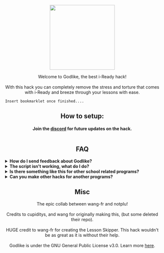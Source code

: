 </p>
<p align="center">
<img width="212" height="212" src="https://res.cloudinary.com/dodofguiy/image/upload/v1671071889/icon_f6pwnj.png">
</p>

<p align="center">
Welcome to Godlike, the best i-Ready hack!<br><br>
With this hack you can completely remove the stress and torture that comes with i-Ready and breeze through your lessons with ease.</p>

<pre><code>Insert bookmarklet once finished....</code></pre>
<h2 align="center">How to setup:</h2>
<h4 align="center">Join the <a href="https://discord.gg/jHMWAJYSfb">discord</a> for future updates on the hack.<br><br>

<h2 align="center">FAQ</h2>
<details>
  	<summary><b>How do I send feedback about Godlike?</b></summary>

  You can make an issue on the Github repository or leave a comment on our Discord server (listed at the top of this page). But please, be sure to check the rest of the FAQ before bringing up an issue.
  </details>

  <details>
  	<summary><b>The script isn't working, what do I do?</b></summary>

  It may be that you have an old version (which is very common), or that you simply followed the wrong steps (i.e not putting a colon after javascript in the bookmarklet or just copied the code wrong. Make sure to check your code!). Always check either of these two options before complaining. Worst case scenario, it might be that the script has been patched, but it's not likely to happen for a while. If so, we will try to fix it as fast as possible so please be patient if ever happens.
  </details>

  <details>
  	<summary><b>Is there something like this for other school related programs?</b></summary>

  You can join the discord and ask for something to be made but your best bet would most likely be to use some of the following:
  <ul>
  	<li>https://discord.gg/qu9KB4BCZz (Savvas Realize)</li>
  	<li>https://discord.gg/4STDwzYUXb (Deltamath)</li>
  	<li>https://discord.gg/4STDwzYUXb (Ed-Learning)</li>
  	<li>https://photomath.com/ (Math related)</li>
  </ul>
  </details>

<details>
  <summary><b>Can you make other hacks for another programs?</b></summary>

We could but really our main focus is i-Ready exploits. There is plenty of exploits on GitHub, just check before asking. You can ask & we will keep it as an suggestion.
</details>

<h2 align="center">Misc</h2>

<p align="center">
The epic collab between wang-fr and notplu!<br><br>
Credits to cupiditys, and wang for originally making this, (but some deleted their repo).<br><br>
HUGE credit to wang-fr for creating the Lesson Skipper. This hack wouldn't be as great as it is without their help.<br><br>
Godlike is under the GNU General Public License v3.0. Learn more <a href="https://github.com/notplu/Nullify/blob/main/LICENSE">here</a>.</p>
